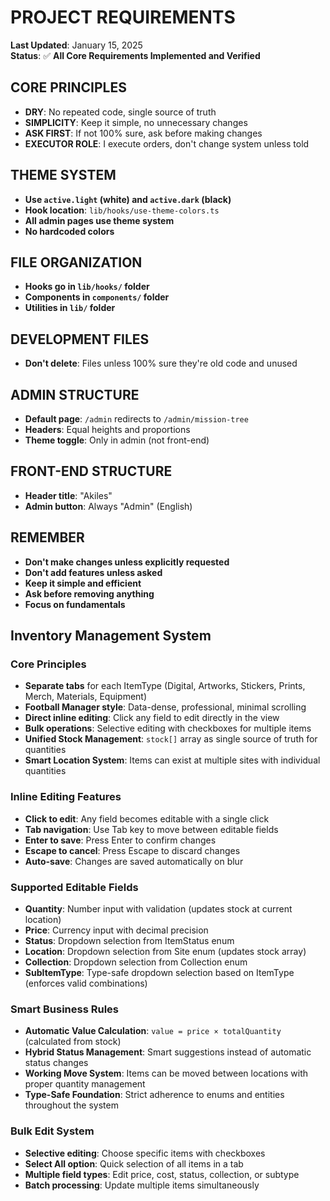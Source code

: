 # PROJECT REQUIREMENTS

**Last Updated**: January 15, 2025  
**Status**: ✅ **All Core Requirements Implemented and Verified**

## CORE PRINCIPLES
- **DRY**: No repeated code, single source of truth 
- **SIMPLICITY**: Keep it simple, no unnecessary changes
- **ASK FIRST**: If not 100% sure, ask before making changes
- **EXECUTOR ROLE**: I execute orders, don't change system unless told

## THEME SYSTEM
- **Use `active.light` (white) and `active.dark` (black)**
- **Hook location**: `lib/hooks/use-theme-colors.ts`
- **All admin pages use theme system**
- **No hardcoded colors**

## FILE ORGANIZATION
- **Hooks go in `lib/hooks/` folder**
- **Components in `components/` folder**
- **Utilities in `lib/` folder**

## DEVELOPMENT FILES
- **Don't delete**: Files unless 100% sure they're old code and unused

## ADMIN STRUCTURE
- **Default page**: `/admin` redirects to `/admin/mission-tree`
- **Headers**: Equal heights and proportions
- **Theme toggle**: Only in admin (not front-end)

## FRONT-END STRUCTURE
- **Header title**: "Akiles"
- **Admin button**: Always "Admin" (English)

## REMEMBER
- **Don't make changes unless explicitly requested**
- **Don't add features unless asked**
- **Keep it simple and efficient**
- **Ask before removing anything**
- **Focus on fundamentals**

## **Inventory Management System**

### **Core Principles**
- **Separate tabs** for each ItemType (Digital, Artworks, Stickers, Prints, Merch, Materials, Equipment)
- **Football Manager style**: Data-dense, professional, minimal scrolling
- **Direct inline editing**: Click any field to edit directly in the view
- **Bulk operations**: Selective editing with checkboxes for multiple items
- **Unified Stock Management**: `stock[]` array as single source of truth for quantities
- **Smart Location System**: Items can exist at multiple sites with individual quantities

### **Inline Editing Features**
- **Click to edit**: Any field becomes editable with a single click
- **Tab navigation**: Use Tab key to move between editable fields
- **Enter to save**: Press Enter to confirm changes
- **Escape to cancel**: Press Escape to discard changes
- **Auto-save**: Changes are saved automatically on blur

### **Supported Editable Fields**
- **Quantity**: Number input with validation (updates stock at current location)
- **Price**: Currency input with decimal precision
- **Status**: Dropdown selection from ItemStatus enum
- **Location**: Dropdown selection from Site enum (updates stock array)
- **Collection**: Dropdown selection from Collection enum
- **SubItemType**: Type-safe dropdown selection based on ItemType (enforces valid combinations)

### **Smart Business Rules**
- **Automatic Value Calculation**: `value = price × totalQuantity` (calculated from stock)
- **Hybrid Status Management**: Smart suggestions instead of automatic status changes
- **Working Move System**: Items can be moved between locations with proper quantity management
- **Type-Safe Foundation**: Strict adherence to enums and entities throughout the system

### **Bulk Edit System**
- **Selective editing**: Choose specific items with checkboxes
- **Select All option**: Quick selection of all items in a tab
- **Multiple field types**: Edit price, cost, status, collection, or subtype
- **Batch processing**: Update multiple items simultaneously